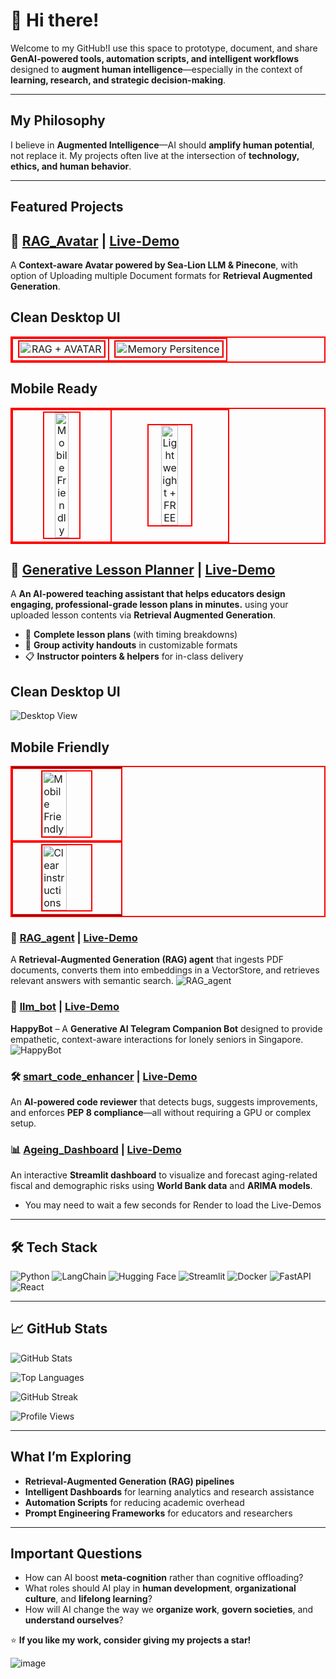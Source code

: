 # 👋 Hi there!

Welcome to my GitHub!I use this space to prototype, document, and share **GenAI-powered tools, automation scripts, and intelligent workflows** designed to **augment human intelligence**—especially in the context of **learning, research, and strategic decision-making**.

---
## My Philosophy

I believe in **Augmented Intelligence**—AI should **amplify human potential**, not replace it. My projects often live at the intersection of **technology, ethics, and human behavior**.

---

## Featured Projects  

## 🧠 [RAG_Avatar](https://github.com/AlvesMH/Ask-Mark-RAG-Powered-AVATAR-)  |  [Live-Demo](https://ask-mark.onrender.com/)
A **Context-aware Avatar powered by Sea-Lion LLM & Pinecone**, with option of Uploading multiple Document formats for **Retrieval Augmented Generation**.

## Clean Desktop UI
<table style="border:2px solid red; border-collapse:collapse;">
  <tr>
    <td style="border:2px solid red; text-align:center; vertical-align:middle;"><img src="img/img1.jpg" alt="RAG + AVATAR" style="width:100%; border:2px solid red;"></td>
    <td style="border:2px solid red; text-align:center; vertical-align:middle;"><img src="img/img2.jpg" alt="Memory Persitence" style="width:100%; border:2px solid red;"></td>
  
  </tr>
</table>  

## Mobile Ready
<table style="border:2px solid red; border-collapse:collapse;">
  <tr>
    <td style="border:2px solid red; text-align:center; vertical-align:middle;"><img src="img/img_m1.jpg" alt="Mobile Friendly" style="width:40%; border:2px solid red;"></td>
    <td style="border:2px solid red; text-align:center; vertical-align:middle;"><img src="img/img_m3.jpg" alt="Lightweight + FREE" style="width:40%; border:2px solid red;"></td>
  </tr>
</table>


## 🧠 [Generative Lesson Planner](https://github.com/AlvesMH/Lesson-Planner-App)  |  [Live-Demo](https://lesson-planner-app.onrender.com/)
A **An AI-powered teaching assistant that helps educators design engaging, professional-grade lesson plans in minutes.** using your uploaded lesson contents via **Retrieval Augmented Generation**.

- 📝 **Complete lesson plans** (with timing breakdowns)  
- 👥 **Group activity handouts** in customizable formats  
- 📋 **Instructor pointers & helpers** for in-class delivery 

## Clean Desktop UI
![Desktop View](img/lp1.jpg)

## Mobile Friendly
<table style="border:2px solid red; border-collapse:collapse;">
  <tr>
    <td style="border:2px solid red; display:flex; justify-content:center; align-items:center;">
      <img src="img/lp4.jpg" alt="Mobile Friendly" style="width:50%; border:2px solid red;">
    </td>
    <td style="border:2px solid red; display:flex; justify-content:center; align-items:center;">
      <img src="img/lp3.jpg" alt="Clear instructions" style="width:50%; border:2px solid red;">
    </td>
  </tr>
</table>


### 🧠 [RAG_agent](https://github.com/alvesmh/RAG_agent)  |  [Live-Demo](https://simple-rag-agent.onrender.com/)
A **Retrieval-Augmented Generation (RAG) agent** that ingests PDF documents, converts them into embeddings in a VectorStore, and retrieves relevant answers with semantic search. 
![RAG_agent](img/Simple_RAG_Agent.jpg) 

### 🤖 [llm_bot](https://github.com/alvesmh/llm_bot)   |  [Live-Demo](https://happybotsite.onrender.com/)
**HappyBot** – A **Generative AI Telegram Companion Bot** designed to provide empathetic, context-aware interactions for lonely seniors in Singapore.  
![HappyBot](img/happy_bot.jpg)

### 🛠️ [smart_code_enhancer](https://github.com/alvesmh/smart_code_enhancer)   |  [Live-Demo](https://code-enhancer.onrender.com/)
An **AI-powered code reviewer** that detects bugs, suggests improvements, and enforces **PEP 8 compliance**—all without requiring a GPU or complex setup.  

### 📊 [Ageing_Dashboard](https://github.com/alvesmh/Ageing_Dashboard)   |  [Live-Demo](https://ageing-dashboard.onrender.com/)
An interactive **Streamlit dashboard** to visualize and forecast aging-related fiscal and demographic risks using **World Bank data** and **ARIMA models**.  


* You may need to wait a few seconds for Render to load the Live-Demos
---

## 🛠️ Tech Stack  

![Python](https://img.shields.io/badge/Python-3776AB?style=for-the-badge&logo=python&logoColor=white)
![LangChain](https://img.shields.io/badge/LangChain-000000?style=for-the-badge)
![Hugging Face](https://img.shields.io/badge/HuggingFace-FCC624?style=for-the-badge&logo=huggingface&logoColor=black)
![Streamlit](https://img.shields.io/badge/Streamlit-FF4B4B?style=for-the-badge&logo=streamlit&logoColor=white)
![Docker](https://img.shields.io/badge/Docker-2496ED?style=for-the-badge&logo=docker&logoColor=white)
![FastAPI](https://img.shields.io/badge/FastAPI-009688?style=for-the-badge&logo=fastapi&logoColor=white)
![React](https://img.shields.io/badge/React-61DAFB?style=for-the-badge&logo=react&logoColor=white)


---

## 📈 GitHub Stats  

![GitHub Stats](https://github-readme-stats.vercel.app/api?username=alvesmh&show_icons=true&theme=radical)  

![Top Languages](https://github-readme-stats.vercel.app/api/top-langs/?username=alvesmh&layout=compact&theme=radical)  

![GitHub Streak](https://github-readme-streak-stats.herokuapp.com/?user=alvesmh&theme=radical)  

![Profile Views](https://komarev.com/ghpvc/?username=alvesmh&style=flat-square&color=blue)

---

## What I’m Exploring  

- **Retrieval-Augmented Generation (RAG) pipelines**
- **Intelligent Dashboards** for learning analytics and research assistance
- **Automation Scripts** for reducing academic overhead
- **Prompt Engineering Frameworks** for educators and researchers


---

## Important Questions
- How can AI boost **meta-cognition** rather than cognitive offloading?
- What roles should AI play in **human development**, **organizational culture**, and **lifelong learning**?
- How will AI change the way we **organize work**, **govern societies**, and **understand ourselves**?


⭐ **If you like my work, consider giving my projects a star!**  

![image](img/rag-generative-ai.jpg)

